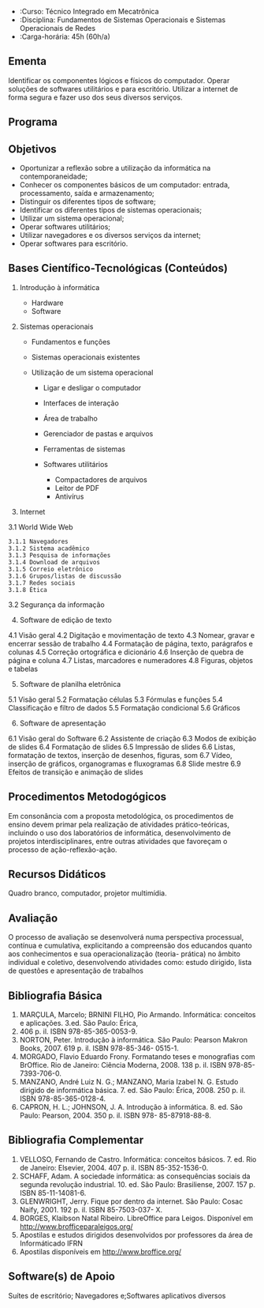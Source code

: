 
* :Curso: Técnico Integrado em Mecatrônica
* :Disciplina: Fundamentos de Sistemas Operacionais e Sistemas Operacionais de Redes
* :Carga-horária: 45h (60h/a)

## Ementa

Identificar os componentes lógicos e físicos do computador. Operar soluções de softwares utilitários e
para escritório. Utilizar a internet de forma segura e fazer uso dos seus diversos serviços.

## Programa


## Objetivos

* Oportunizar a reflexão sobre a utilização da informática na contemporaneidade;
* Conhecer os componentes básicos de um computador: entrada, processamento, saída e
armazenamento;
* Distinguir os diferentes tipos de software;
* Identificar os diferentes tipos de sistemas operacionais;
* Utilizar um sistema operacional;
* Operar softwares utilitários;
* Utilizar navegadores e os diversos serviços da internet;
* Operar softwares para escritório.

## Bases Científico-Tecnológicas (Conteúdos)

1. Introdução à informática
   * Hardware
   * Software
  
2. Sistemas operacionais

   * Fundamentos e funções
   * Sistemas operacionais existentes
   * Utilização de um sistema operacional

      * Ligar e desligar o computador
      * Interfaces de interação
      * Área de trabalho
      * Gerenciador de pastas e arquivos
      * Ferramentas de sistemas
      * Softwares utilitários
    
          * Compactadores de arquivos
          * Leitor de PDF
          * Antivírus

3. Internet

  3.1 World Wide Web

    3.1.1 Navegadores
    3.1.2 Sistema acadêmico
    3.1.3 Pesquisa de informações
    3.1.4 Download de arquivos
    3.1.5 Correio eletrônico
    3.1.6 Grupos/listas de discussão
    3.1.7 Redes sociais
    3.1.8 Ética
    
  3.2 Segurança da informação
  
4. Software de edição de texto

  4.1 Visão geral
  4.2 Digitação e movimentação de texto
  4.3 Nomear, gravar e encerrar sessão de trabalho
  4.4 Formatação de página, texto, parágrafos e colunas
  4.5 Correção ortográfica e dicionário
  4.6 Inserção de quebra de página e coluna
  4.7 Listas, marcadores e numeradores
  4.8 Figuras, objetos e tabelas

5. Software de planilha eletrônica

  5.1 Visão geral
  5.2 Formatação células
  5.3 Fórmulas e funções
  5.4 Classificação e filtro de dados
  5.5 Formatação condicional
  5.6 Gráficos

6. Software de apresentação

  6.1 Visão geral do Software
  6.2 Assistente de criação
  6.3 Modos de exibição de slides
  6.4 Formatação de slides
  6.5 Impressão de slides
  6.6 Listas, formatação de textos, inserção de desenhos, figuras, som
  6.7 Vídeo, inserção de gráficos, organogramas e fluxogramas
  6.8 Slide mestre
  6.9 Efeitos de transição e animação de slides

Procedimentos Metodogógicos
----------------------------

Em consonância com a proposta metodológica, os procedimentos de ensino devem primar pela
realização de atividades prático-teóricas, incluindo o uso dos laboratórios de informática, desenvolvimento
de projetos interdisciplinares, entre outras atividades que favoreçam o processo de ação-reflexão-ação.

Recursos Didáticos
-------------------
Quadro branco, computador, projetor multimídia.

Avaliação
-----------
O processo de avaliação se desenvolverá numa perspectiva processual, contínua e cumulativa,
explicitando a compreensão dos educandos quanto aos conhecimentos e sua operacionalização (teoria-
prática) no âmbito individual e coletivo, desenvolvendo atividades como: estudo dirigido, lista de questões
e apresentação de trabalhos

Bibliografia Básica
--------------------

1. MARÇULA, Marcelo; BRNINI FILHO, Pio Armando. Informática: conceitos e aplicações. 3.ed. São Paulo: Érica,
2008. 406 p. il. ISBN 978-85-365-0053-9.
2. NORTON, Peter. Introdução à informática. São Paulo: Pearson Makron Books, 2007. 619 p. il. ISBN 978-85-346-
0515-1.
3. MORGADO, Flavio Eduardo Frony. Formatando teses e monografias com BrOffice. Rio de Janeiro: Ciência
Moderna, 2008. 138 p. il. ISBN 978-85-7393-706-0.
4. MANZANO, André Luiz N. G.; MANZANO, Maria Izabel N. G. Estudo dirigido de informática básica. 7. ed. São
Paulo: Érica, 2008. 250 p. il. ISBN 978-85-365-0128-4.
5. CAPRON, H. L.; JOHNSON, J. A. Introdução à informática. 8. ed. São Paulo: Pearson, 2004. 350 p. il. ISBN 978-
85-87918-88-8.

Bibliografia Complementar
-------------------------
1. VELLOSO, Fernando de Castro. Informática: conceitos básicos. 7. ed. Rio de Janeiro: Elsevier, 2004. 407 p. il.
ISBN 85-352-1536-0.
2. SCHAFF, Adam. A sociedade informática: as consequências sociais da segunda revolução industrial. 10. ed. São
Paulo: Brasiliense, 2007. 157 p. ISBN 85-11-14081-6.
3. GLENWRIGHT, Jerry. Fique por dentro da internet. São Paulo: Cosac Naify, 2001. 192 p. il. ISBN 85-7503-037-
X.
4. BORGES, Klaibson Natal Ribeiro. LibreOffice para Leigos. Disponível em http://www.brofficeparaleigos.org/
5. Apostilas e estudos dirigidos desenvolvidos por professores da área de Informáticado IFRN
6. Apostilas disponíveis em http://www.broffice.org/

Software(s) de Apoio
--------------------
Suítes de escritório; Navegadores e;Softwares aplicativos diversos
